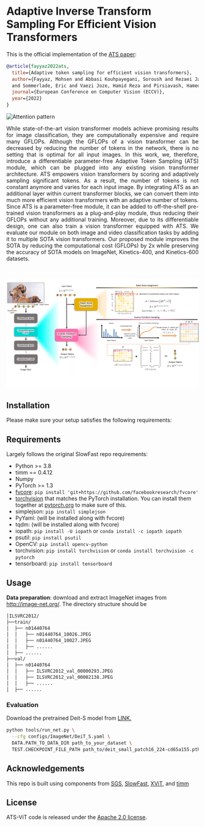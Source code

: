 # Adaptive Inverse Transform Sampling For Efficient Vision Transformers

This is the official implementation of the [ATS paper](https://arxiv.org/pdf/2111.15667.pdf):

```BibTeX
@article{fayyaz2022ats,
  title={Adaptive token sampling for efficient vision transformers},
  author={Fayyaz, Mohsen and Abbasi Kouhpayegani, Soroush and Rezaei Jafari, Farnoush 
  and Sommerlade, Eric and Vaezi Joze, Hamid Reza and Pirsiavash, Hamed and Gall, Juergen},
  journal={European Conference on Computer Vision (ECCV)},
  year={2022}
}
```

![Attention pattern](https://adaptivetokensampling.github.io/assets/affiliations.png "Attention pattern")

<p align="justify">While state-of-the-art vision transformer models achieve promising results for image classification, they are computationally expensive and require many GFLOPs. Although the GFLOPs of a vision transformer can be decreased by reducing the number of tokens in the network, there is no setting that is optimal for all input images. In this work, we, therefore, introduce a differentiable parameter-free Adaptive Token Sampling (ATS) module, which can be plugged into any existing vision transformer architecture. ATS empowers vision transformers by scoring and adaptively sampling significant tokens. As a result, the number of tokens is not constant anymore and varies for each input image. By integrating ATS as an additional layer within current transformer blocks, we can convert them into much more efficient vision transformers with an adaptive number of tokens. Since ATS is a parameter-free module, it can be added to off-the-shelf pre-trained vision transformers as a plug-and-play module, thus reducing their GFLOPs without any additional training. Moreover, due to its differentiable design, one can also train a vision transformer equipped with ATS. We evaluate our module on both image and video classification tasks by adding it to multiple SOTA vision transformers. Our proposed module improves the SOTA by reducing the computational cost (GFLOPs) by 2x while preserving the accuracy of SOTA models on ImageNet, Kinetics-400, and Kinetics-600 datasets.</p>
</br>

![Attention pattern](figures/ats_teaser.jpg "Attention pattern")

## Installation

Please make sure your setup satisfies the following requirements:

## Requirements

Largely follows the original SlowFast repo requirements:
- Python >= 3.8
- timm == 0.4.12
- Numpy
- PyTorch >= 1.3
- [fvcore](https://github.com/facebookresearch/fvcore/): `pip install 'git+https://github.com/facebookresearch/fvcore'`
- [torchvision](https://github.com/pytorch/vision/) that matches the PyTorch installation.
  You can install them together at [pytorch.org](https://pytorch.org) to make sure of this.
- simplejson: `pip install simplejson`
- PyYaml: (will be installed along with fvcore)
- tqdm: (will be installed along with fvcore)
- iopath: `pip install -U iopath` or `conda install -c iopath iopath`
- psutil: `pip install psutil`
- OpenCV: `pip install opencv-python`
- torchvision: `pip install torchvision` or `conda install torchvision -c pytorch`
- tensorboard: `pip install tensorboard`

## Usage

**Data preparation**: download and extract ImageNet images from http://image-net.org/. The directory structure should be

```
│ILSVRC2012/
├──train/
│  ├── n01440764
│  │   ├── n01440764_10026.JPEG
│  │   ├── n01440764_10027.JPEG
│  │   ├── ......
│  ├── ......
├──val/
│  ├── n01440764
│  │   ├── ILSVRC2012_val_00000293.JPEG
│  │   ├── ILSVRC2012_val_00002138.JPEG
│  │   ├── ......
│  ├── ......
```

### Evaluation

Download the pretrained Deit-S model from [LINK.](https://dl.fbaipublicfiles.com/deit/deit_small_patch16_224-cd65a155.pth) 

```bash
python tools/run_net.py \
  --cfg configs/ImageNet/DeiT_S.yaml \
  DATA.PATH_TO_DATA_DIR path_to_your_dataset \
  TEST.CHECKPOINT_FILE_PATH path_to/deit_small_patch16_224-cd65a155.pth 
```

## Acknowledgements

This repo is built using components from [SGS](https://github.com/SimilarityGuidedSampling/Similarity-Guided-Sampling), [SlowFast](https://github.com/facebookresearch/SlowFast), [XViT](https://github.com/1adrianb/video-transformers), and [timm](https://github.com/rwightman/pytorch-image-models)

## License

ATS-ViT code is released under the [Apache 2.0 license](LICENSE).
